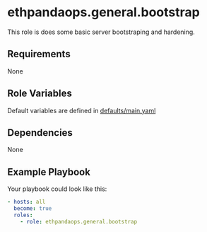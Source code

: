 # ethpandaops.general.bootstrap

This role is does some basic server bootstraping and hardening.

## Requirements

None

## Role Variables

Default variables are defined in [defaults/main.yaml](defaults/main.yaml)

## Dependencies

None

## Example Playbook

Your playbook could look like this:

```yaml
- hosts: all
  become: true
  roles:
    - role: ethpandaops.general.bootstrap
```
